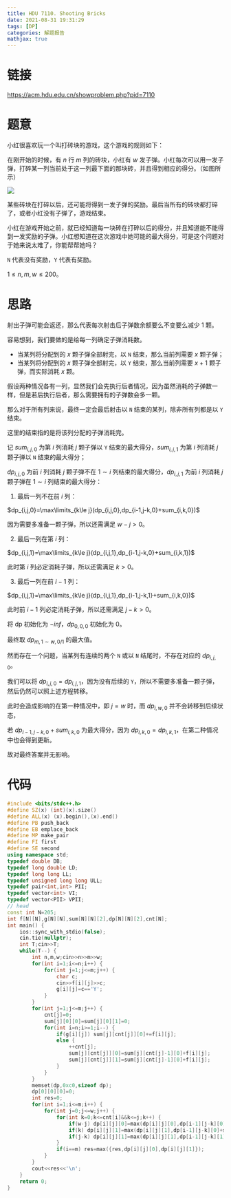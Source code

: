 ```yaml
---
title: HDU 7110. Shooting Bricks
date: 2021-08-31 19:31:29
tags: [DP]
categories: 解题报告
mathjax: true
---
```


# 链接

<https://acm.hdu.edu.cn/showproblem.php?pid=7110>

# 题意

小红很喜欢玩一个叫打砖块的游戏，这个游戏的规则如下：

在刚开始的时候，有 $n$ 行 $m$ 列的砖块，小红有 $w$ 发子弹。小红每次可以用一发子弹，打碎某一列当前处于这一列最下面的那块砖，并且得到相应的得分。（如图所示）

![](https://i.loli.net/2021/08/31/PF9LrXRvjgEdoDK.jpg)

某些砖块在打碎以后，还可能将得到一发子弹的奖励。最后当所有的砖块都打碎了，或者小红没有子弹了，游戏结束。

小红在游戏开始之前，就已经知道每一块砖在打碎以后的得分，并且知道能不能得到一发奖励的子弹。小红想知道在这次游戏中她可能的最大得分，可是这个问题对于她来说太难了，你能帮帮她吗？

`N` 代表没有奖励，`Y` 代表有奖励。

$1\le n,m,w \le 200$。

<!--more-->

# 思路

射出子弹可能会返还，那么代表每次射击后子弹数余额要么不变要么减少 $1$ 颗。

容易想到，我们要做的是给每一列确定子弹消耗数。

- 当某列将分配到的 $x$ 颗子弹全部射完，以 `N` 结束，那么当前列需要 $x$ 颗子弹；
- 当某列将分配到的 $x$ 颗子弹全部射完，以 `Y` 结束，那么当前列需要 $x+1$ 颗子弹，而实际消耗 $x$ 颗。

假设两种情况各有一列，显然我们会先执行后者情况，因为虽然消耗的子弹数一样，但是若后执行后者，那么需要拥有的子弹数会多一颗。

那么对于所有列来说，最终一定会最后射击以 `N` 结束的某列，除非所有列都是以 `Y` 结束。

这里的结束指的是将该列分配的子弹消耗完。


记 $sum_{i,j,0}$ 为第 $i$ 列消耗 $j$ 颗子弹以 `Y` 结束的最大得分，$sum_{i,j,1}$ 为第 $i$ 列消耗 $j$ 颗子弹以 `N` 结束的最大得分；

$dp_{i,j,0}$ 为前 $i$ 列消耗 $j$ 颗子弹不在 $1\sim i$ 列结束的最大得分，$dp_{i,j,1}$ 为前 $i$ 列消耗 $j$ 颗子弹在 $1\sim i$ 列结束的最大得分：

1. 最后一列不在前 $i$ 列：

$dp_{i,j,0}=\max\limits_{k\le j}(dp_{i,j,0},dp_{i-1,j-k,0}+sum_{i,k,0})$

因为需要多准备一颗子弹，所以还需满足 $w-j>0$。

2. 最后一列在第 $i$ 列：

$dp_{i,j,1}=\max\limits_{k\le j}(dp_{i,j,1},dp_{i-1,j-k,0}+sum_{i,k,1})$

此时第 $i$ 列必定消耗子弹，所以还需满足 $k>0$。

3. 最后一列在前 $i-1$ 列：

$dp_{i,j,1}=\max\limits_{k\le j}(dp_{i,j,1},dp_{i-1,j-k,1}+sum_{i,k,0})$

此时前 $i-1$ 列必定消耗子弹，所以还需满足 $j-k>0$。

将 dp 初始化为 $-inf$，$dp_{0,0,0}$ 初始化为 $0$。

最终取 $dp_{m,1\sim w,0/1}$ 的最大值。

然而存在一个问题，当某列有连续的两个 `N` 或以 `N` 结尾时，不存在对应的 $dp_{i,j,0}$。

我们可以将 $dp_{i,j,0}=dp_{i,j,1}$，因为没有后续的 `Y`，所以不需要多准备一颗子弹，然后仍然可以照上述方程转移。

此时会造成影响的在第一种情况中，即 $j=w$ 时，而 $dp_{i,w,0}$ 并不会转移到后续状态，

若 $dp_{i-1,j-k,0}+sum_{i,k,0}$ 为最大得分，因为 $dp_{i,k,0}=dp_{i,k,1}$，在第二种情况中也会得到更新。

故对最终答案并无影响。

# 代码

```cpp
#include <bits/stdc++.h>
#define SZ(x) (int)(x).size()
#define ALL(x) (x).begin(),(x).end()
#define PB push_back
#define EB emplace_back
#define MP make_pair
#define FI first
#define SE second
using namespace std;
typedef double DB;
typedef long double LD;
typedef long long LL;
typedef unsigned long long ULL;
typedef pair<int,int> PII;
typedef vector<int> VI;
typedef vector<PII> VPII;
// head
const int N=205;
int f[N][N],g[N][N],sum[N][N][2],dp[N][N][2],cnt[N];
int main() {
    ios::sync_with_stdio(false);
    cin.tie(nullptr);
    int T;cin>>T;
    while(T--) {
        int n,m,w;cin>>n>>m>>w;
        for(int i=1;i<=n;i++) {
            for(int j=1;j<=m;j++) {
                char c;
                cin>>f[i][j]>>c;
                g[i][j]=c=='Y';
            }
        }
        for(int j=1;j<=m;j++) {
            cnt[j]=0;
            sum[j][0][0]=sum[j][0][1]=0;
            for(int i=n;i>=1;i--) {
                if(g[i][j]) sum[j][cnt[j]][0]+=f[i][j];
                else {
                    ++cnt[j];
                    sum[j][cnt[j]][0]=sum[j][cnt[j]-1][0]+f[i][j];
                    sum[j][cnt[j]][1]=sum[j][cnt[j]-1][0]+f[i][j];
                }
            }
        }
        memset(dp,0xc0,sizeof dp);
        dp[0][0][0]=0;
        int res=0;
        for(int i=1;i<=m;i++) {
            for(int j=0;j<=w;j++) {
                for(int k=0;k<=cnt[i]&&k<=j;k++) {
                    if(w-j) dp[i][j][0]=max(dp[i][j][0],dp[i-1][j-k][0]+sum[i][k][0]);
                    if(k) dp[i][j][1]=max(dp[i][j][1],dp[i-1][j-k][0]+sum[i][k][1]);
                    if(j-k) dp[i][j][1]=max(dp[i][j][1],dp[i-1][j-k][1]+sum[i][k][0]);
                }
                if(i==m) res=max({res,dp[i][j][0],dp[i][j][1]});
            }
        }
        cout<<res<<'\n';
    }
    return 0;
}
```